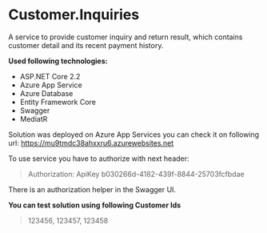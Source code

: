 # Customer.Inquiries
A service to provide customer inquiry and return result, which contains customer detail and
its recent payment history.

**Used following technologies:**
- ASP.NET Core 2.2
- Azure App Service
- Azure Database
- Entity Framework Core
- Swagger
- MediatR

Solution was deployed on Azure App Services you can check it on following url: 
https://mu9tmdc38ahxxru6.azurewebsites.net 

To use service you have to authorize with next header: 
> Authorization: ApiKey b030266d-4182-439f-8844-25703fcfbdae

There is an authorization helper in the Swagger UI.


**You can test solution using following Customer Ids**
>123456, 123457, 123458
